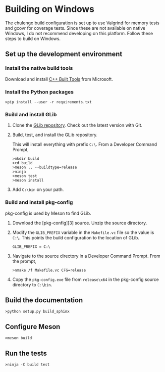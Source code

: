 # Building on Windows

The chulengo build configuration is set up to use Valgrind for memory tests and
gcovr for coverage tests. Since these are not available on native Windows, I
do not recommend developing on this platform. Follow these steps to build on 
Windows.

## Set up the development environment

### Install the native build tools

Download and install [C++ Built Tools][1] from Microsoft.

### Install the Python packages
```
>pip install --user -r requirements.txt
```

### Build and install GLib

1. Clone the [GLib repository][2]. Check out the latest version with Git.

1. Build, test, and install the GLib repository.

    This will install everything with prefix `C:\`.
    From a Developer Command Prompt,
    ```
    >mkdir build
    >cd build
    >meson .. --buildtype=release
    >ninja
    >meson test
    >meson install
    ```
1. Add `C:\bin` on your path.


### Build and install pkg-config

pkg-config is used by Meson to find GLib.

1. Download the [pkg-config][3] source. Unzip the source directory.

1. Modify the `GLIB_PREFIX` variable in the `Makefile.vc` file so the value is
`C:\`. This points the build configuration to the location of GLib.

    ```
    GLIB_PREFIX = C:\
    ```

1.  Navigate to the source directory in a Developer Command Prompt. From the
prompt,

    ```
    >nmake /f Makefile.vc CFG=release
    ```

1. Copy the `pkg-config.exe` file from `release\x64` in the pkg-config source
directory to `C:\bin`.

## Build the documentation
```
>python setup.py build_sphinx
```

## Configure Meson
```
>meson build
```

## Run the tests
```
>ninja -C build test
```

[1]: https://visualstudio.microsoft.com/visual-cpp-build-tools/
[2]: https://github.com/GNOME/glib
